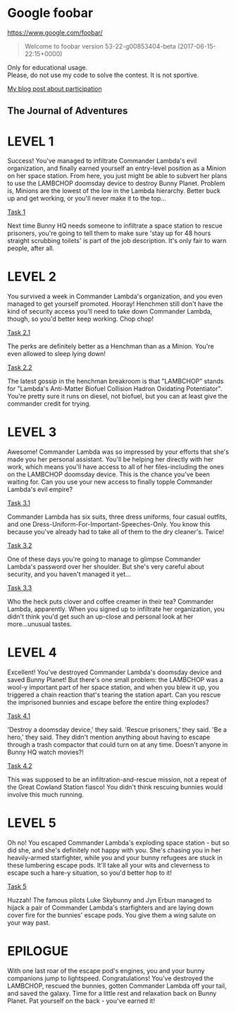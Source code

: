 # Google foobar  

https://www.google.com/foobar/  
> Welcome to foobar version 53-22-g00853404-beta (2017-06-15-22:15+0000)

Only for educational usage.  
Please, do not use my code to solve the contest. It is not sportive.

[My blog post about participation]()

## The Journal of Adventures  

LEVEL 1
======= 

Success! You've managed to infiltrate Commander Lambda's evil organization, and finally earned yourself an entry-level position as a Minion on her space station. From here, you just might be able to subvert her plans to use the LAMBCHOP doomsday device to destroy Bunny Planet. Problem is, Minions are the lowest of the low in the Lambda hierarchy. Better buck up and get working, or you'll never make it to the top...

[Task 1](https://github.com/nkapliev/google-foo.bar/blob/master/1_solar_doomsday.py)

Next time Bunny HQ needs someone to infiltrate a space station to rescue prisoners, you're going to tell them to make sure 'stay up for 48 hours straight scrubbing toilets' is part of the job description. It's only fair to warn people, after all.

LEVEL 2
======= 

You survived a week in Commander Lambda's organization, and you even managed to get yourself promoted. Hooray! Henchmen still don't have the kind of security access you'll need to take down Commander Lambda, though, so you'd better keep working. Chop chop!

[Task 2.1](https://github.com/nkapliev/google-foo.bar/blob/master/2.1_bunny_prisoner_locating.py)

The perks are definitely better as a Henchman than as a Minion. You're even allowed to sleep lying down!

[Task 2.2](https://github.com/nkapliev/google-foo.bar/blob/master/2.2_fuel_injection_perfection.py)

The latest gossip in the henchman breakroom is that "LAMBCHOP" stands for "Lambda's Anti-Matter Biofuel Collision Hadron Oxidating Potentiator". You're pretty sure it runs on diesel, not biofuel, but you can at least give the commander credit for trying.

LEVEL 3
======= 

Awesome! Commander Lambda was so impressed by your efforts that she's made you her personal assistant. You'll be helping her directly with her work, which means you'll have access to all of her files-including the ones on the LAMBCHOP doomsday device. This is the chance you've been waiting for. Can you use your new access to finally topple Commander Lambda's evil empire?

[Task 3.1](https://github.com/nkapliev/google-foo.bar/blob/master/3.1_gearing_up_for_destruction.py)

Commander Lambda has six suits, three dress uniforms, four casual outfits, and one Dress-Uniform-For-Important-Speeches-Only. You know this because you've already had to take all of them to the dry cleaner's. Twice!

[Task 3.2](https://github.com/nkapliev/google-foo.bar/blob/master/3.2_bomb_baby.py)

One of these days you're going to manage to glimpse Commander Lambda's password over her shoulder. But she's very careful about security, and you haven't managed it yet...

[Task 3.3](https://github.com/nkapliev/google-foo.bar/blob/master/3.3_queue_to_do.py)

Who the heck puts clover and coffee creamer in their tea? Commander Lambda, apparently. When you signed up to infiltrate her organization, you didn't think you'd get such an up-close and personal look at her more...unusual tastes.

LEVEL 4
======= 

Excellent! You've destroyed Commander Lambda's doomsday device and saved Bunny Planet! But there's one small problem: the LAMBCHOP was a wool-y important part of her space station, and when you blew it up, you triggered a chain reaction that's tearing the station apart. Can you rescue the imprisoned bunnies and escape before the entire thing explodes?

[Task 4.1](https://github.com/nkapliev/google-foo.bar/blob/master/4.1_bringing_a_gun_to_a_guard_fight.py)

'Destroy a doomsday device,' they said. 'Rescue prisoners,' they said. 'Be a hero,' they said. They didn't mention anything about having to escape through a trash compactor that could turn on at any time. Doesn't anyone in Bunny HQ watch movies?!

[Task 4.2](https://github.com/nkapliev/google-foo.bar/blob/master/4.2_escape_pods.py)

This was supposed to be an infiltration-and-rescue mission, not a repeat of the Great Cowland Station fiasco! You didn't think rescuing bunnies would involve this much running.

LEVEL 5
======= 

Oh no! You escaped Commander Lambda's exploding space station - but so did she, and she's definitely not happy with you. She's chasing you in her heavily-armed starfighter, while you and your bunny refugees are stuck in these lumbering escape pods. It'll take all your wits and cleverness to escape such a hare-y situation, so you'd better hop to it!

[Task 5](https://github.com/nkapliev/google-foo.bar/blob/master/5_dodge_the_lasers.py)

Huzzah! The famous pilots Luke Skybunny and Jyn Erbun managed to hijack a pair of Commander Lambda's starfighters and are laying down cover fire for the bunnies' escape pods. You give them a wing salute on your way past.

EPILOGUE
======== 

With one last roar of the escape pod's engines, you and your bunny companions jump to lightspeed. Congratulations! You've destroyed the LAMBCHOP, rescued the bunnies, gotten Commander Lambda off your tail, and saved the galaxy. Time for a little rest and relaxation back on Bunny Planet. Pat yourself on the back - you've earned it!
